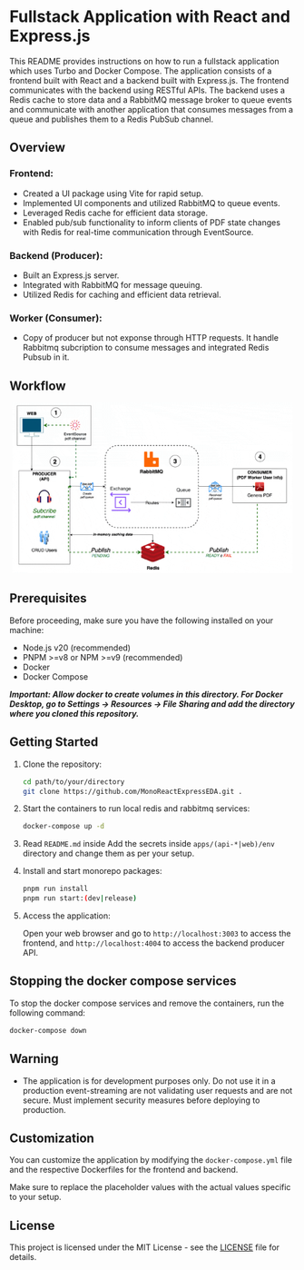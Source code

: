 # Fullstack Application with React and Express.js

This README provides instructions on how to run a fullstack application which uses Turbo and Docker Compose. The application consists of a frontend built with React and a backend built with Express.js. The frontend communicates with the backend using RESTful APIs. The backend uses a Redis cache to store data and a RabbitMQ message broker to queue events and communicate with another application that consumes messages from a queue and publishes them to a Redis PubSub channel.

## Overview

### Frontend:

- Created a UI package using Vite for rapid setup.
- Implemented UI components and utilized RabbitMQ to queue events.
- Leveraged Redis cache for efficient data storage.
- Enabled pub/sub functionality to inform clients of PDF state changes with Redis for real-time communication through EventSource.

### Backend (Producer):

- Built an Express.js server.
- Integrated with RabbitMQ for message queuing.
- Utilized Redis for caching and efficient data retrieval.

### Worker (Consumer):

- Copy of producer but not exponse through HTTP requests. It handle Rabbitmq subcription to consume messages and integrated Redis Pubsub in it.

## Workflow

<p align="center">
  <img src="diagram.gif" style="height: 300px; width: auto;" />
</p>

## Prerequisites

Before proceeding, make sure you have the following installed on your machine:

- Node.js v20 (recommended)
- PNPM >=v8 or NPM >=v9 (recommended)
- Docker
- Docker Compose

__*Important: Allow docker to create volumes in this directory. For Docker Desktop, go to Settings -> Resources -> File Sharing and add the directory where you cloned this repository.*__

## Getting Started


1. Clone the repository:

    ```bash
    cd path/to/your/directory
    git clone https://github.com/MonoReactExpressEDA.git .
    ```

2. Start the containers to run local redis and rabbitmq services:

    ```bash
    docker-compose up -d
    ```

3. Read `README.md` inside Add the secrets inside `apps/(api-*|web)/env` directory and change them as per your setup.

4. Install and start monorepo packages:
    
    ```bash
    pnpm run install
    pnpm run start:(dev|release)
    ```

5. Access the application:

    Open your web browser and go to `http://localhost:3003` to access the frontend, and `http://localhost:4004` to access the backend producer API.

## Stopping the docker compose services

To stop the docker compose services and remove the containers, run the following command:

```bash
docker-compose down
```

## Warning 

- The application is for development purposes only. Do not use it in a production event-streaming are not validating user requests and are not secure. Must implement security measures before deploying to production.

## Customization

You can customize the application by modifying the `docker-compose.yml` file and the respective Dockerfiles for the frontend and backend.

Make sure to replace the placeholder values with the actual values specific to your setup.

## License

This project is licensed under the MIT License - see the [LICENSE](LICENSE) file for details.
